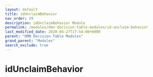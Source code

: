 ```yaml
---
layout: default
title: idUnclaimBehavior
nav_order: 29
description: idUnclaimBehavior Module
permalink: /modules/dmn-decision-table-modules/id-unclaim-behavior
last_modified_date: 2020-04-27T17:54:08+0000
parent: "DMN Decision Table Modules"
grand_parent: "Modules"
search_exclude: true
---
```


# idUnclaimBehavior
